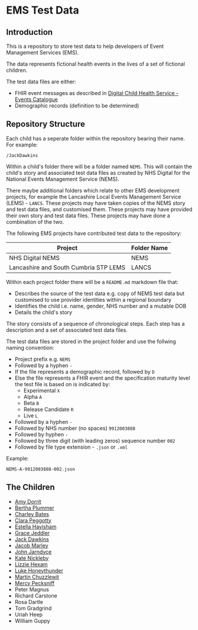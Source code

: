 # EMS Test Data
## Introduction
This is a repository to store test data to help developers of Event Management Services (EMS).

The data represents fictional health events in the lives of a set of fictional children.

The test data files are either:
* FHIR event messages as described in [Digital Child Health Service - Events Catalogue](https://nhsconnect.github.io/Digital-Child-Health/Generated/Chapter.1.About/index.html)
* Demographic records (definition to be determined)

## Repository Structure
Each child has a seperate folder within the repository bearing their name. For example:
```
/JackDawkins
```
Within a child's folder there will be a folder named `NEMS`. This will contain the child's story and associated test data files as created by NHS Digital for the National Events Management Service (NEMS).

There maybe additional folders which relate to other EMS development projects, for example the Lancashire Local Events Management Service (LEMS) - `LANCS`. These projects may have taken copies of the NEMS story and test data files, and customised them. These projects may have provided their own story and test data files. These projects may have done a combination of the two.

The following EMS projects have contributed test data to the repository:

| Project | Folder Name  |
|----------|-------|
| NHS Digital NEMS       | NEMS   |
| Lancashire and South Cumbria STP LEMS | LANCS  |

Within each project folder there will be a `README.md` markdown file that:
* Describes the source of the test data e.g. copy of NEMS test data but customised to use provider identities within a regional boundary
* Identifies the child i.e. name, gender, NHS number and a mutable DOB
* Details the child's story

The story consists of a sequence of chronological steps. Each step has a description and a set of associated test data files.

The test data files are stored in the project folder and use the follwing naming convention:
* Project prefix e.g. `NEMS`
* Followed by a hyphen `-`
* If the file represents a demographic record, followed by `D`
* Else the file represents a FHIR event and the specification maturity level the test file is based on is indicated by:
  * Experimental `X`
  * Alpha `A`
  * Beta `B`
  * Release Candidate `R`
  * Live `L`
* Followed by a hyphen `-`
* Followed by NHS number (no spaces) `9912003888`
* Followed by hyphen `-`
* Followed by three digit (with leading zeros) sequence number `002`
* Followed by file type extension - `.json` or `.xml`

Example:
```
NEMS-A-9912003888-002.json
```

## The Children

* [Amy Dorrit](https://github.com/childhealth/EMS-Test-Data/blob/master/AmyDorrit/NEMS/README.md)
* [Bertha Plummer](https://github.com/childhealth/EMS-Test-Data/blob/master/BerthaPlummer/NEMS/README.md)
* [Charley Bates](https://github.com/childhealth/EMS-Test-Data/blob/master/CharleyBates/NEMS/README.md)
* [Clara Peggotty](https://github.com/childhealth/EMS-Test-Data/blob/master/ClaraPeggotty/NEMS/README.md)
* [Estella Havisham](https://github.com/childhealth/EMS-Test-Data/blob/master/EstellaHavisham/NEMS/README.md)
* [Grace Jeddler](https://github.com/childhealth/EMS-Test-Data/blob/master/GraceJeddler/NEMS/README.md)
* [Jack Dawkins](https://github.com/childhealth/EMS-Test-Data/blob/master/JackDawkins/NEMS/README.md)
* [Jacob Marley](https://github.com/childhealth/EMS-Test-Data/blob/master/JacobMarley/NEMS/README.md)
* [John Jarndyce](https://github.com/childhealth/EMS-Test-Data/blob/master/JohnJarndyce/NEMS/README.md)
* [Kate Nickleby](https://github.com/childhealth/EMS-Test-Data/blob/master/KateNickleby/NEMS/README.md)
* [Lizzie Hexam](https://github.com/childhealth/EMS-Test-Data/blob/master/LizzieHexam/NEMS/README.md)
* [Luke Honeythunder](https://github.com/childhealth/EMS-Test-Data/blob/master/LukeHoneythunder/NEMS/README.md)
* [Martin Chuzzlewit](https://github.com/childhealth/EMS-Test-Data/blob/master/MartinChuzzlewit/NEMS/README.md)
* [Mercy Pecksniff](https://github.com/childhealth/EMS-Test-Data/blob/master/MercyPecksniff/NEMS/README.md)
* Peter Magnus
* Richard Carstone
* Rosa Dartle
* Tom Gradgrind
* Uriah Heep
* William Guppy
